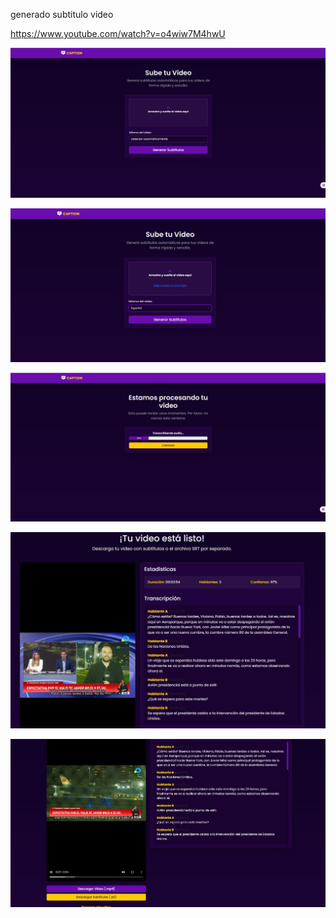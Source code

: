 generado subtitulo video

https://www.youtube.com/watch?v=o4wiw7M4hwU

![](fotos/1.jpg)

![](fotos/2.jpg)

![](fotos/3.jpg)

![](fotos/4.jpg)


![](fotos/5.jpg)


